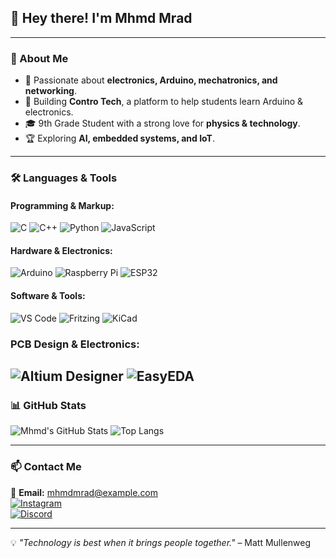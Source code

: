 
## 👋 Hey there! I'm Mhmd Mrad

---

### 🚀 About Me
- 🔬 Passionate about **electronics, Arduino, mechatronics, and networking**.
- 🤖 Building **Contro Tech**, a platform to help students learn Arduino & electronics.
- 🎓 9th Grade Student with a strong love for **physics & technology**.
- 🏆 Exploring **AI, embedded systems, and IoT**.

---

### 🛠️ Languages & Tools

#### **Programming & Markup:**
![C](https://img.shields.io/badge/-C-00599C?style=flat&logo=c&logoColor=white)
![C++](https://img.shields.io/badge/-C++-00599C?style=flat&logo=c%2B%2B&logoColor=white)
![Python](https://img.shields.io/badge/-Python-3776AB?style=flat&logo=python&logoColor=white)
![JavaScript](https://img.shields.io/badge/-JavaScript-F7DF1E?style=flat&logo=javascript&logoColor=black)

#### **Hardware & Electronics:**
![Arduino](https://img.shields.io/badge/-Arduino-00979D?style=flat&logo=arduino&logoColor=white)
![Raspberry Pi](https://img.shields.io/badge/-Raspberry%20Pi-A22846?style=flat&logo=raspberry-pi&logoColor=white)
![ESP32](https://img.shields.io/badge/-ESP32-000000?style=flat&logo=esphome&logoColor=white)

#### **Software & Tools:**
![VS Code](https://img.shields.io/badge/-VS%20Code-007ACC?style=flat&logo=visual-studio-code&logoColor=white)
![Fritzing](https://img.shields.io/badge/-Fritzing-AC1E44?style=flat&logo=fritzing&logoColor=white)
![KiCad](https://img.shields.io/badge/-KiCad-2C3E50?style=flat&logo=kicad&logoColor=white)

### **PCB Design & Electronics:**
![Altium Designer](https://img.shields.io/badge/Altium%20Designer-00979D?style=for-the-badge&logo=altiumdesigner&logoColor=white)
![EasyEDA](https://img.shields.io/badge/EasyEDA-0A192F?style=for-the-badge&logo=easyeda&logoColor=white)
---

### 📊 GitHub Stats

![Mhmd's GitHub Stats](https://github-readme-stats.vercel.app/api?username=mhmdmrad&show_icons=true&theme=tokyonight)
![Top Langs](https://github-readme-stats.vercel.app/api/top-langs/?username=mhmdmrad&layout=compact&theme=tokyonight)

---

### 📫 Contact Me
📩 **Email:** [mhmdmrad@example.com](mailto:m7amadmr4d@gmail.com)  
[![Instagram](https://img.shields.io/badge/Instagram-Follow-%23E4405F?style=flat&logo=instagram&logoColor=white)](https://instagram.com/controtech.lb)  
[![Discord](https://img.shields.io/badge/Discord-Join-%237289DA?style=flat&logo=discord&logoColor=white)](https://discord.com/users/mradmhamad)  


---

💡 _"Technology is best when it brings people together."_ – Matt Mullenweg

